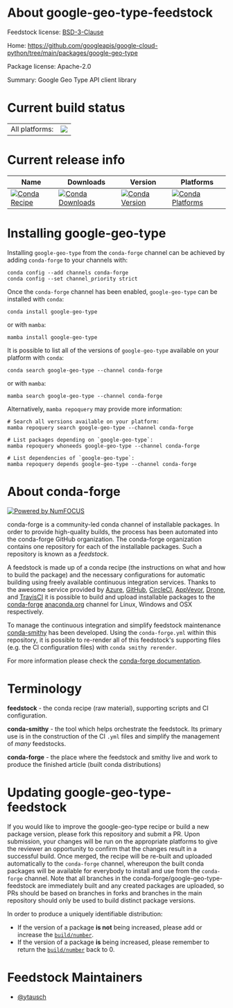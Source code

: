 About google-geo-type-feedstock
===============================

Feedstock license: [BSD-3-Clause](https://github.com/conda-forge/google-geo-type-feedstock/blob/main/LICENSE.txt)

Home: https://github.com/googleapis/google-cloud-python/tree/main/packages/google-geo-type

Package license: Apache-2.0

Summary: Google Geo Type API client library

Current build status
====================


<table><tr><td>All platforms:</td>
    <td>
      <a href="https://dev.azure.com/conda-forge/feedstock-builds/_build/latest?definitionId=22247&branchName=main">
        <img src="https://dev.azure.com/conda-forge/feedstock-builds/_apis/build/status/google-geo-type-feedstock?branchName=main">
      </a>
    </td>
  </tr>
</table>

Current release info
====================

| Name | Downloads | Version | Platforms |
| --- | --- | --- | --- |
| [![Conda Recipe](https://img.shields.io/badge/recipe-google--geo--type-green.svg)](https://anaconda.org/conda-forge/google-geo-type) | [![Conda Downloads](https://img.shields.io/conda/dn/conda-forge/google-geo-type.svg)](https://anaconda.org/conda-forge/google-geo-type) | [![Conda Version](https://img.shields.io/conda/vn/conda-forge/google-geo-type.svg)](https://anaconda.org/conda-forge/google-geo-type) | [![Conda Platforms](https://img.shields.io/conda/pn/conda-forge/google-geo-type.svg)](https://anaconda.org/conda-forge/google-geo-type) |

Installing google-geo-type
==========================

Installing `google-geo-type` from the `conda-forge` channel can be achieved by adding `conda-forge` to your channels with:

```
conda config --add channels conda-forge
conda config --set channel_priority strict
```

Once the `conda-forge` channel has been enabled, `google-geo-type` can be installed with `conda`:

```
conda install google-geo-type
```

or with `mamba`:

```
mamba install google-geo-type
```

It is possible to list all of the versions of `google-geo-type` available on your platform with `conda`:

```
conda search google-geo-type --channel conda-forge
```

or with `mamba`:

```
mamba search google-geo-type --channel conda-forge
```

Alternatively, `mamba repoquery` may provide more information:

```
# Search all versions available on your platform:
mamba repoquery search google-geo-type --channel conda-forge

# List packages depending on `google-geo-type`:
mamba repoquery whoneeds google-geo-type --channel conda-forge

# List dependencies of `google-geo-type`:
mamba repoquery depends google-geo-type --channel conda-forge
```


About conda-forge
=================

[![Powered by
NumFOCUS](https://img.shields.io/badge/powered%20by-NumFOCUS-orange.svg?style=flat&colorA=E1523D&colorB=007D8A)](https://numfocus.org)

conda-forge is a community-led conda channel of installable packages.
In order to provide high-quality builds, the process has been automated into the
conda-forge GitHub organization. The conda-forge organization contains one repository
for each of the installable packages. Such a repository is known as a *feedstock*.

A feedstock is made up of a conda recipe (the instructions on what and how to build
the package) and the necessary configurations for automatic building using freely
available continuous integration services. Thanks to the awesome service provided by
[Azure](https://azure.microsoft.com/en-us/services/devops/), [GitHub](https://github.com/),
[CircleCI](https://circleci.com/), [AppVeyor](https://www.appveyor.com/),
[Drone](https://cloud.drone.io/welcome), and [TravisCI](https://travis-ci.com/)
it is possible to build and upload installable packages to the
[conda-forge](https://anaconda.org/conda-forge) [anaconda.org](https://anaconda.org/)
channel for Linux, Windows and OSX respectively.

To manage the continuous integration and simplify feedstock maintenance
[conda-smithy](https://github.com/conda-forge/conda-smithy) has been developed.
Using the ``conda-forge.yml`` within this repository, it is possible to re-render all of
this feedstock's supporting files (e.g. the CI configuration files) with ``conda smithy rerender``.

For more information please check the [conda-forge documentation](https://conda-forge.org/docs/).

Terminology
===========

**feedstock** - the conda recipe (raw material), supporting scripts and CI configuration.

**conda-smithy** - the tool which helps orchestrate the feedstock.
                   Its primary use is in the construction of the CI ``.yml`` files
                   and simplify the management of *many* feedstocks.

**conda-forge** - the place where the feedstock and smithy live and work to
                  produce the finished article (built conda distributions)


Updating google-geo-type-feedstock
==================================

If you would like to improve the google-geo-type recipe or build a new
package version, please fork this repository and submit a PR. Upon submission,
your changes will be run on the appropriate platforms to give the reviewer an
opportunity to confirm that the changes result in a successful build. Once
merged, the recipe will be re-built and uploaded automatically to the
`conda-forge` channel, whereupon the built conda packages will be available for
everybody to install and use from the `conda-forge` channel.
Note that all branches in the conda-forge/google-geo-type-feedstock are
immediately built and any created packages are uploaded, so PRs should be based
on branches in forks and branches in the main repository should only be used to
build distinct package versions.

In order to produce a uniquely identifiable distribution:
 * If the version of a package **is not** being increased, please add or increase
   the [``build/number``](https://docs.conda.io/projects/conda-build/en/latest/resources/define-metadata.html#build-number-and-string).
 * If the version of a package **is** being increased, please remember to return
   the [``build/number``](https://docs.conda.io/projects/conda-build/en/latest/resources/define-metadata.html#build-number-and-string)
   back to 0.

Feedstock Maintainers
=====================

* [@ytausch](https://github.com/ytausch/)

